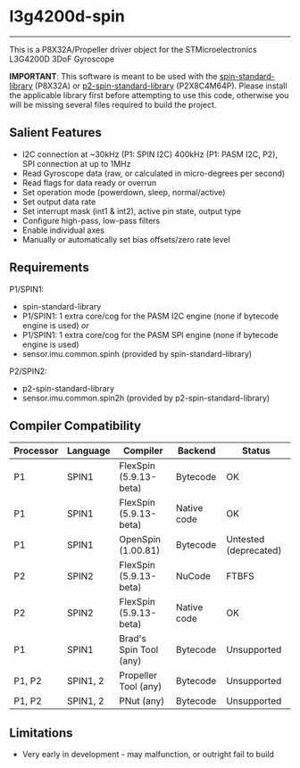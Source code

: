 # l3g4200d-spin 
---------------

This is a P8X32A/Propeller driver object for the STMicroelectronics L3G4200D 3DoF Gyroscope

**IMPORTANT**: This software is meant to be used with the [spin-standard-library](https://github.com/avsa242/spin-standard-library) (P8X32A) or [p2-spin-standard-library](https://github.com/avsa242/p2-spin-standard-library) (P2X8C4M64P). Please install the applicable library first before attempting to use this code, otherwise you will be missing several files required to build the project.

## Salient Features

* I2C connection at ~30kHz (P1: SPIN I2C) 400kHz (P1: PASM I2C, P2), SPI connection at up to 1MHz
* Read Gyroscope data (raw, or calculated in micro-degrees per second)
* Read flags for data ready or overrun
* Set operation mode (powerdown, sleep, normal/active)
* Set output data rate
* Set interrupt mask (int1 & int2), active pin state, output type
* Configure high-pass, low-pass filters
* Enable individual axes
* Manually or automatically set bias offsets/zero rate level

## Requirements

P1/SPIN1:
* spin-standard-library
* P1/SPIN1: 1 extra core/cog for the PASM I2C engine (none if bytecode engine is used)
_or_
* P1/SPIN1: 1 extra core/cog for the PASM SPI engine (none if bytecode engine is used)
* sensor.imu.common.spinh (provided by spin-standard-library)

P2/SPIN2:
* p2-spin-standard-library
* sensor.imu.common.spin2h (provided by p2-spin-standard-library)

## Compiler Compatibility

| Processor | Language | Compiler               | Backend     | Status                |
|-----------|----------|------------------------|-------------|-----------------------|
| P1        | SPIN1    | FlexSpin (5.9.13-beta) | Bytecode    | OK                    |
| P1        | SPIN1    | FlexSpin (5.9.13-beta) | Native code | OK                    |
| P1        | SPIN1    | OpenSpin (1.00.81)     | Bytecode    | Untested (deprecated) |
| P2        | SPIN2    | FlexSpin (5.9.13-beta) | NuCode      | FTBFS                 |
| P2        | SPIN2    | FlexSpin (5.9.13-beta) | Native code | OK                    |
| P1        | SPIN1    | Brad's Spin Tool (any) | Bytecode    | Unsupported           |
| P1, P2    | SPIN1, 2 | Propeller Tool (any)   | Bytecode    | Unsupported           |
| P1, P2    | SPIN1, 2 | PNut (any)             | Bytecode    | Unsupported           |

## Limitations

* Very early in development - may malfunction, or outright fail to build

